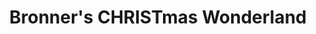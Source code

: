 ---
title: "Bronner's CHRISTmas Wonderland"
url: /frankenmuth/bronners-christmas-wonderland/
shop: Allgemein
---